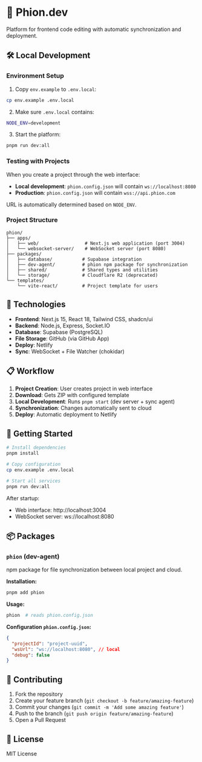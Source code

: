 # 🚀 Phion.dev

Platform for frontend code editing with automatic synchronization and deployment.

## 🛠️ Local Development

### Environment Setup

1. Copy `env.example` to `.env.local`:

```bash
cp env.example .env.local
```

2. Make sure `.env.local` contains:

```bash
NODE_ENV=development
```

3. Start the platform:

```bash
pnpm run dev:all
```

### Testing with Projects

When you create a project through the web interface:

- **Local development**: `phion.config.json` will contain `ws://localhost:8080`
- **Production**: `phion.config.json` will contain `wss://api.phion.com`

URL is automatically determined based on `NODE_ENV`.

### Project Structure

```
phion/
├── apps/
│   ├── web/                 # Next.js web application (port 3004)
│   └── websocket-server/    # WebSocket server (port 8080)
├── packages/
│   ├── database/           # Supabase integration
│   ├── dev-agent/          # phion npm package for synchronization
│   ├── shared/             # Shared types and utilities
│   └── storage/            # Cloudflare R2 (deprecated)
└── templates/
    └── vite-react/         # Project template for users
```

## 🔧 Technologies

- **Frontend**: Next.js 15, React 18, Tailwind CSS, shadcn/ui
- **Backend**: Node.js, Express, Socket.IO
- **Database**: Supabase (PostgreSQL)
- **File Storage**: GitHub (via GitHub App)
- **Deploy**: Netlify
- **Sync**: WebSocket + File Watcher (chokidar)

## 📋 Workflow

1. **Project Creation**: User creates project in web interface
2. **Download**: Gets ZIP with configured template
3. **Local Development**: Runs `pnpm start` (dev server + sync agent)
4. **Synchronization**: Changes automatically sent to cloud
5. **Deploy**: Automatic deployment to Netlify

## 🚀 Getting Started

```bash
# Install dependencies
pnpm install

# Copy configuration
cp env.example .env.local

# Start all services
pnpm run dev:all
```

After startup:

- Web interface: http://localhost:3004
- WebSocket server: ws://localhost:8080

## 📦 Packages

### `phion` (dev-agent)

npm package for file synchronization between local project and cloud.

**Installation:**

```bash
pnpm add phion
```

**Usage:**

```bash
phion  # reads phion.config.json
```

**Configuration `phion.config.json`:**

```json
{
  "projectId": "project-uuid",
  "wsUrl": "ws://localhost:8080", // local
  "debug": false
}
```

## 🤝 Contributing

1. Fork the repository
2. Create your feature branch (`git checkout -b feature/amazing-feature`)
3. Commit your changes (`git commit -m 'Add some amazing feature'`)
4. Push to the branch (`git push origin feature/amazing-feature`)
5. Open a Pull Request

## 📄 License

MIT License
